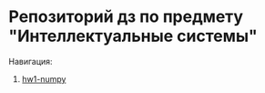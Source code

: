 # Репозиторий дз по предмету "Интеллектуальные системы"

Навигация:

1. [hw1-numpy](https://github.com/alexsacharow/IS_course_2025/tree/main/hw-numpy)
